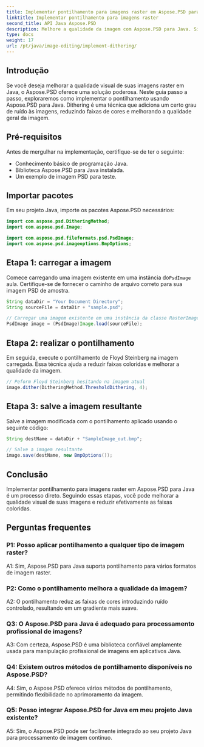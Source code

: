 ```yaml
---
title: Implementar pontilhamento para imagens raster em Aspose.PSD para Java
linktitle: Implementar pontilhamento para imagens raster
second_title: API Java Aspose.PSD
description: Melhore a qualidade da imagem com Aspose.PSD para Java. Siga nosso guia passo a passo para implementar o pontilhamento e eliminar faixas de cores.
type: docs
weight: 17
url: /pt/java/image-editing/implement-dithering/
---
```

## Introdução

Se você deseja melhorar a qualidade visual de suas imagens raster em Java, o Aspose.PSD oferece uma solução poderosa. Neste guia passo a passo, exploraremos como implementar o pontilhamento usando Aspose.PSD para Java. Dithering é uma técnica que adiciona um certo grau de ruído às imagens, reduzindo faixas de cores e melhorando a qualidade geral da imagem.

## Pré-requisitos

Antes de mergulhar na implementação, certifique-se de ter o seguinte:

- Conhecimento básico de programação Java.
- Biblioteca Aspose.PSD para Java instalada.
- Um exemplo de imagem PSD para teste.

## Importar pacotes

Em seu projeto Java, importe os pacotes Aspose.PSD necessários:

```java
import com.aspose.psd.DitheringMethod;
import com.aspose.psd.Image;

import com.aspose.psd.fileformats.psd.PsdImage;
import com.aspose.psd.imageoptions.BmpOptions;
```

## Etapa 1: carregar a imagem

 Comece carregando uma imagem existente em uma instância do`PsdImage` aula. Certifique-se de fornecer o caminho de arquivo correto para sua imagem PSD de amostra.

```java
String dataDir = "Your Document Directory";
String sourceFile = dataDir + "sample.psd";

// Carregar uma imagem existente em uma instância da classe RasterImage
PsdImage image = (PsdImage)Image.load(sourceFile);
```

## Etapa 2: realizar o pontilhamento

Em seguida, execute o pontilhamento de Floyd Steinberg na imagem carregada. Essa técnica ajuda a reduzir faixas coloridas e melhorar a qualidade da imagem.

```java
// Peform Floyd Steinberg hesitando na imagem atual
image.dither(DitheringMethod.ThresholdDithering, 4);
```

## Etapa 3: salve a imagem resultante

Salve a imagem modificada com o pontilhamento aplicado usando o seguinte código:

```java
String destName = dataDir + "SampleImage_out.bmp";

// Salve a imagem resultante
image.save(destName, new BmpOptions());
```

## Conclusão

Implementar pontilhamento para imagens raster em Aspose.PSD para Java é um processo direto. Seguindo essas etapas, você pode melhorar a qualidade visual de suas imagens e reduzir efetivamente as faixas coloridas.

## Perguntas frequentes

### P1: Posso aplicar pontilhamento a qualquer tipo de imagem raster?

A1: Sim, Aspose.PSD para Java suporta pontilhamento para vários formatos de imagem raster.

### P2: Como o pontilhamento melhora a qualidade da imagem?

A2: O pontilhamento reduz as faixas de cores introduzindo ruído controlado, resultando em um gradiente mais suave.

### Q3: O Aspose.PSD para Java é adequado para processamento profissional de imagens?

A3: Com certeza, Aspose.PSD é uma biblioteca confiável amplamente usada para manipulação profissional de imagens em aplicativos Java.

### Q4: Existem outros métodos de pontilhamento disponíveis no Aspose.PSD?

A4: Sim, o Aspose.PSD oferece vários métodos de pontilhamento, permitindo flexibilidade no aprimoramento da imagem.

### Q5: Posso integrar Aspose.PSD for Java em meu projeto Java existente?

A5: Sim, o Aspose.PSD pode ser facilmente integrado ao seu projeto Java para processamento de imagem contínuo.